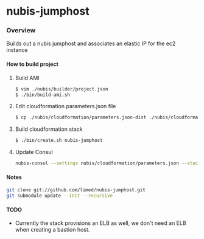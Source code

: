 # nubis-jumphost

### Overview
Builds out a nubis jumphost and associates an elastic IP for the ec2 instance

#### How to build project
1. Build AMI
    ```bash
    $ vim ./nubis/builder/project.json
    $ ./bin/build-ami.sh
    ```

2. Edit cloudformation parameters.json file
    ```bash
    $ cp ./nubis/cloudformation/parameters.json-dist ./nubis/cloudformation/parameters.json
    ```

3. Build cloudformation stack
    ```bash
    $ ./bin/create.sh nubis-jumphost
    ```

4. Update Consul
    ```bash
    nubis-consul --settings nubis/cloudformation/parameters.json --stack-name nubis-jumphost get-and-update
    ```

#### Notes
```bash
git clone git://github.com/limed/nubis-jumphost.git
git submodule update --init --recursive
```

#### TODO
* Currently the stack provisions an ELB as well, we don't need an ELB when creating a bastion host.

